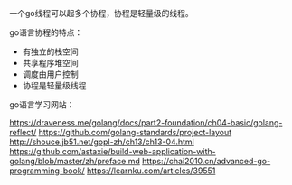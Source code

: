 一个go线程可以起多个协程，协程是轻量级的线程。

go语言协程的特点：
- 有独立的栈空间
- 共享程序堆空间
- 调度由用户控制
- 协程是轻量级线程

go语言学习网站：

https://draveness.me/golang/docs/part2-foundation/ch04-basic/golang-reflect/
https://github.com/golang-standards/project-layout
http://shouce.jb51.net/gopl-zh/ch13/ch13-04.html
https://github.com/astaxie/build-web-application-with-golang/blob/master/zh/preface.md
https://chai2010.cn/advanced-go-programming-book/
https://learnku.com/articles/39551
